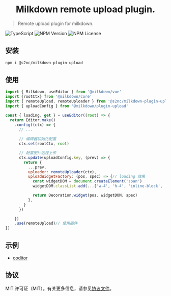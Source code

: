 <h1 align="center"> Milkdown remote upload plugin. </h1>

> Remote upload plugin for milkdown.

![TypeScript](https://img.shields.io/badge/%3C%2F%3E-TypeScript-blue?style=flat&labelColor=black)
![NPM Version](https://img.shields.io/npm/v/%40s2nc%2Fmilkdown-plugin-upload?style=flat)
![NPM License](https://img.shields.io/npm/l/%40s2nc%2Fmilkdown-plugin-upload?style=flat)

## 安装

```bash
npm i @s2nc/milkdown-plugin-upload
```

## 使用

```js
import { Milkdown, useEditor } from '@milkdown/vue'
import {rootCtx} from '@milkdown/core'
import { remoteUpload, remoteUploader } from '@s2nc/milkdown-plugin-upload'
import { uploadConfig } from '@milkdown/plugin-upload'

const { loading, get } = useEditor((root) => {
  return Editor.make()
    .config((ctx) => {
      // ...
      
      // 编辑器初始化配置
      ctx.set(rootCtx, root)

      // 配置图片远程上传
      ctx.update(uploadConfig.key, (prev) => {
        return {
          ...prev,
          uploader: remoteUploader(ctx),
          uploadWidgetFactory: (pos, spec) => {// loading 效果
            const widgetDOM = document.createElement('span')
            widgetDOM.classList.add(...['w-4', 'h-4', 'inline-block', 'i-tabler:loader', 'text-slate-500', 'dark:text-slate-400', 'animate-spin'])

            return Decoration.widget(pos, widgetDOM, spec)
          },
        }
      })

    })
    .use(remoteUpload)// 使用插件
})
```

## 示例

- [coditor](../../src/components/Coditor.vue)

## 协议

MIT 许可证（MIT）。有关更多信息，请参见[协议文件](LICENSE)。